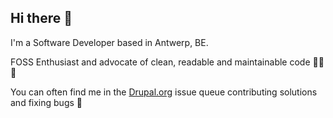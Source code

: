 ## Hi there 👋

I'm a Software Developer based in Antwerp, BE.

FOSS Enthusiast and advocate of clean, readable and maintainable code 👨‍💻✨

You can often find me in the [Drupal.org](https://drupal.org/) issue queue contributing solutions and fixing bugs 🔎

<!--
**baikho/baikho** is a ✨ _special_ ✨ repository because its `README.md` (this file) appears on your GitHub profile.

Here are some ideas to get you started:

- 🔭 I’m currently working on ...
- 🌱 I’m currently learning ...
- 👯 I’m looking to collaborate on ...
- 🤔 I’m looking for help with ...
- 💬 Ask me about ...
- 📫 How to reach me: ...
- 😄 Pronouns: ...
- ⚡ Fun fact: ...
-->
